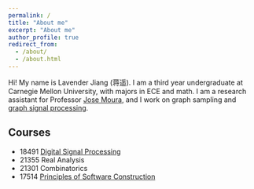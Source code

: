 ```yaml
---
permalink: /
title: "About me"
excerpt: "About me"
author_profile: true
redirect_from: 
  - /about/
  - /about.html
---
```


Hi! My name is Lavender Jiang (蒋遥). I am a third year undergraduate at Carnegie Mellon University, with majors in ECE and math. I am a research assistant for Professor [Jose Moura](https://users.ece.cmu.edu/~moura/), and I work on graph sampling and [graph signal processing](https://arxiv.org/pdf/1712.00468.pdf). 

Courses
------
- 18491 [Digital Signal Processing](http://course.ece.cmu.edu/~ece491/)
- 21355 Real Analysis
- 21301 Combinatorics
- 17514 [Principles of Software Construction](https://www.cs.cmu.edu/~charlie/courses/17-214/2018-fall/)



